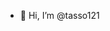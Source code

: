 - 👋 Hi, I’m @tasso121


<!---
tasso121/tasso121 is a ✨ special ✨ repository because its `README.md` (this file) appears on your GitHub profile.
You can click the Preview link to take a look at your changes.
--->
